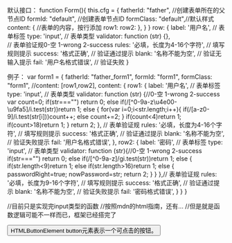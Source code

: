 默认接口：
function Form(){
    this.cfg = {
        fatherId: "father",  //创建表单所在的父节点ID
        formId:   "default", //创建表单节点ID
        formClass: "default",//默认样式
        content: {           //表单的内容，按行添加
            row1:
            row2:
        },
    }
}
row: {
            label: '用户名',                   // 表单标签
            type: 'input',                     // 表单类型
            validator: function (str) {},    
                                                // 表单验证规0-空 1-wrong 2-success
            rules: '必填，长度为4-16个字符',    // 填写规则提示
            success: '格式正确',                // 验证通过提示
            blank: '名称不能为空',              // 验证无输入提示
            fail: '用户名格式错误',             // 验证失败
}

例子：
var form1 = {
    fatherId: "father_form1",
    formId: "form1",
    formClass: "form1",
    //content: [row1,row2],
    content: {
        row1: {
            label: '用户名',                    // 表单标签
            type: 'input',                     // 表单类型
            validator: function (str) {//0-空 1-wrong 2-success
                var count=0;
                if(str==="") return 0;
                else if(/[^0-9a-z\u4e00-\u9fa5]/i.test(str))return 1;
                else {
                    for(var i=0;i<str.length;i++){
                        if(/[a-z0-9]/i.test(str[i]))count++;
                        else count+=2;
                    }
                    if(count<4)return 1;
                    if(count>18)return 1;
                }
                return 2;
            },    // 表单验证规
            rules: '必填，长度为4-16个字符',    // 填写规则提示
            success: '格式正确',                // 验证通过提示
            blank: '名称不能为空',              // 验证失败提示
            fail: '用户名格式错误',
        },
        row2: {
            label: '密码',                    // 表单标签
            type: 'input',                   // 表单类型
            validator: function (str){//0-空 1-wrong 2-success
                            if(str==="") return 0;
                            else if(/[^0-9a-z]/gi.test(str))return 1;
                            else {
                                if(str.length<9)return 1;
                                else if(str.length>16)return 1;
                                else {
                                    passwordRight=true;
                                    nowPassword=str;
                                    return 2;
                                }
                            }
                        },// 表单验证规
            rules: '必填，长度为9-16个字符',    // 填写规则提示
            success: '格式正确',                // 验证通过提示
            blank: '名称不能为空',              // 验证失败提示
            fail: '密码格式错误',
        }
    }
}


//目前只是实现完input类型的函数
//按照mdn的html指南，还有...
//但是就是函数逻辑可能不一样而已，框架已经搭完了

<button>   HTMLButtonElement   button元素表示一个可点击的按钮。
<datalist>  HTMLDataListElement 
datalist元素包含一组 <option> 元素，表示其它表单元素的可能值。

<fieldset>  HTMLFieldSetElement 
fieldset元素用于将几个表单元素分组到一个form。

<form>  HTMLFormElement 
form元素表示文档的一部分，包含使用户通过web浏览器提交信息的交互元素。

<input> HTMLInputElement    
input元素用于创建表单的交互控件。

<keygen>    HTMLKeygenElement   
keygen元素促进key material的产生，以及公共密钥作为HTML表单的提交。

<label> HTMLLabelElement    
label元素表示用户界面中的一个条目的标题。

<legend>    HTMLLegendElement   
legend元素表示它的父级<fieldset>元素内容的标题。

<meter> HTMLMeterElement    
meter元素表示一个可知范围的标量值或分数值。

<optgroup>  HTMLOptGroupElement 
optgroup元素创建<select>元素中的选项集。

<option>    HTMLOptionElement   
HTML的option元素用来创建一个控件，表示<select>，<optgroup>或<datalist>元素中的一个条目。

<output>    HTMLOutputElement   
output元素表示计算结果。

<progress>  HTMLProgressElement 
progress元素用来查看任务的完成进展。

<select>    HTMLSelectElement   select元素表示展示选项菜单的控件。
<textarea>  HTMLTextAreaElement textarea元素表示一个多行明文可编辑控件。